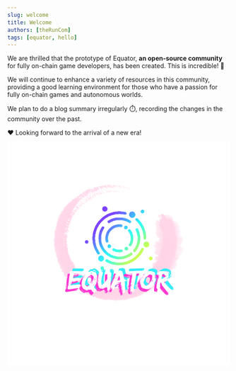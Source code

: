 ```yaml
---
slug: welcome
title: Welcome
authors: [theRunCom]
tags: [equator, hello]
---
```


We are thrilled that the prototype of Equator, **an open-source community** for fully on-chain game developers, has been created. This is incredible! 🥳

We will continue to enhance a variety of resources in this community, providing a good learning environment for those who have a passion for fully on-chain games and autonomous worlds.

We plan to do a blog summary irregularly ⏱️, recording the changes in the community over the past.

❤️ Looking forward to the arrival of a new era!

![Equator Logo](./FOCG_Logo.png)
